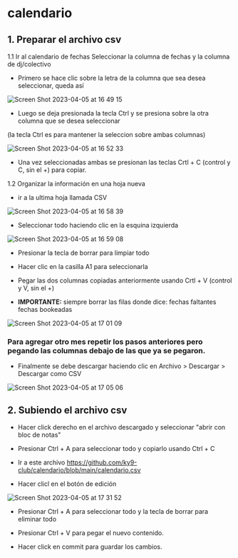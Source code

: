 # calendario
## 1. Preparar el archivo csv

   1.1 Ir al calendario de fechas Seleccionar la columna de fechas y la columna de dj/colectivo
  
  - Primero se hace clic sobre la letra de la columna que sea desea seleccionar, queda así
  
   ![Screen Shot 2023-04-05 at 16 49 15](https://user-images.githubusercontent.com/129809833/230219298-175fbf89-fea3-4738-b9bd-27aeca57b910.png)
    
  - Luego se deja presionada la tecla Ctrl y se presiona sobre la otra columna que se desea seleccionar
   
  (la tecla Ctrl es para mantener la seleccion sobre ambas columnas)
   
   ![Screen Shot 2023-04-05 at 16 52 33](https://user-images.githubusercontent.com/129809833/230219800-e7ed5e0a-7463-491c-abbd-e885273b1c9b.png)

   - Una vez seleccionadas ambas se presionan las teclas Crtl + C (control y C, sin el +) para copiar.

   1.2 Organizar la información en una hoja nueva

   - ir a la ultima hoja llamada CSV
    
   ![Screen Shot 2023-04-05 at 16 58 39](https://user-images.githubusercontent.com/129809833/230220792-05ef5ad4-2b89-4f66-adfc-0c1fc9815729.png)

   - Seleccionar todo haciendo clic en la esquina izquierda
    
   ![Screen Shot 2023-04-05 at 16 59 08](https://user-images.githubusercontent.com/129809833/230220876-8f67efd3-7eb5-446c-a5c2-11ea00c3f1c5.png)

   - Presionar la tecla de borrar para limpiar todo
    
   - Hacer clic en la casilla A1 para seleccionarla
    
   - Pegar las dos columnas copiadas anteriormente usando Crtl + V (control y V, sin el +)
    
   - **IMPORTANTE:** siempre borrar las filas donde dice: fechas faltantes	fechas bookeadas

![Screen Shot 2023-04-05 at 17 01 09](https://user-images.githubusercontent.com/129809833/230221197-75a7a739-a9ea-48a1-88f7-876aab95db7f.png)

### Para agregar otro mes repetir los pasos anteriores pero pegando las columnas debajo de las que ya se pegaron.

   - Finalmente se debe descargar haciendo clic en Archivo > Descargar > Descargar como CSV
   
   
   ![Screen Shot 2023-04-05 at 17 05 06](https://user-images.githubusercontent.com/129809833/230221930-b9b45b7b-3481-4dda-8640-744c5709b0d6.png)

## 2. Subiendo el archivo csv

   - Hacer click derecho en el archivo descargado y seleccionar "abrir con bloc de notas" 
   
   - Presionar Ctrl + A para seleccionar todo y copiarlo usando Ctrl + C 

   - Ir a este archivo https://github.com/ky9-club/calendario/blob/main/calendario.csv
   
   - Hacer clicl en el botón de edición

![Screen Shot 2023-04-05 at 17 31 52](https://user-images.githubusercontent.com/129809833/230225733-b0585a0b-a3ed-4cd5-a934-d8a47ad283a4.png)

   - Presionar Ctrl + A para seleccionar todo y la tecla de borrar para eliminar todo
   
   - Presionar Ctrl + V para pegar el nuevo contenido.

   - Hacer click en commit para guardar los cambios.



